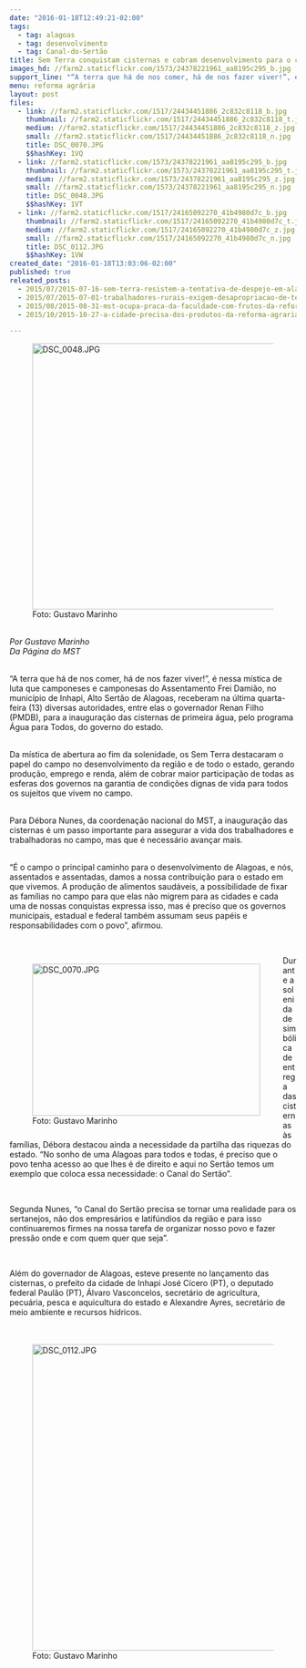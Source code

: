 ```yaml
---
date: "2016-01-18T12:49:21-02:00"
tags:
  - tag: alagoas
  - tag: desenvolvimento
  - tag: Canal-do-Sertão
title: Sem Terra conquistam cisternas e cobram desenvolvimento para o campo alagoano
images_hd: //farm2.staticflickr.com/1573/24378221961_aa8195c295_b.jpg
support_line: "“A terra que há de nos comer, há de nos fazer viver!”, é nessa mística de luta que os camponeses destacaram o papel do campo no desenvolvimento da região. "
menu: reforma agrária
layout: post
files:
  - link: //farm2.staticflickr.com/1517/24434451886_2c832c8118_b.jpg
    thumbnail: //farm2.staticflickr.com/1517/24434451886_2c832c8118_t.jpg
    medium: //farm2.staticflickr.com/1517/24434451886_2c832c8118_z.jpg
    small: //farm2.staticflickr.com/1517/24434451886_2c832c8118_n.jpg
    title: DSC_0070.JPG
    $$hashKey: 1VQ
  - link: //farm2.staticflickr.com/1573/24378221961_aa8195c295_b.jpg
    thumbnail: //farm2.staticflickr.com/1573/24378221961_aa8195c295_t.jpg
    medium: //farm2.staticflickr.com/1573/24378221961_aa8195c295_z.jpg
    small: //farm2.staticflickr.com/1573/24378221961_aa8195c295_n.jpg
    title: DSC_0048.JPG
    $$hashKey: 1VT
  - link: //farm2.staticflickr.com/1517/24165092270_41b4980d7c_b.jpg
    thumbnail: //farm2.staticflickr.com/1517/24165092270_41b4980d7c_t.jpg
    medium: //farm2.staticflickr.com/1517/24165092270_41b4980d7c_z.jpg
    small: //farm2.staticflickr.com/1517/24165092270_41b4980d7c_n.jpg
    title: DSC_0112.JPG
    $$hashKey: 1VW
created_date: "2016-01-18T13:03:06-02:00"
published: true
releated_posts:
  - 2015/07/2015-07-16-sem-terra-resistem-a-tentativa-de-despejo-em-alagoas.md
  - 2015/07/2015-07-01-trabalhadores-rurais-exigem-desapropriacao-de-terras-do-grupo-joao-lyra.md
  - 2015/08/2015-08-31-mst-ocupa-praca-da-faculdade-com-frutos-da-reforma-agraria.md
  - 2015/10/2015-10-27-a-cidade-precisa-dos-produtos-da-reforma-agraria-afirma-presidenta-do-incra-em-visita-a-feira-em-sao-paulo.md

---
```

<figure class="image"><img alt="DSC_0048.JPG" height="467" src="//farm2.staticflickr.com/1573/24378221961_aa8195c295_b.jpg" width="700" />
<figcaption>Foto: Gustavo Marinho</figcaption>
</figure>

<p><br />
<em>Por Gustavo Marinho<br />
Da P&aacute;gina do MST</em></p>

<p><br />
&ldquo;A terra que h&aacute; de nos comer, h&aacute; de nos fazer viver!&rdquo;, &eacute; nessa m&iacute;stica de luta que camponeses e camponesas do Assentamento Frei Dami&atilde;o, no munic&iacute;pio de Inhapi, Alto Sert&atilde;o de Alagoas, receberam na &uacute;ltima quarta-feira (13) diversas autoridades, entre elas o governador Renan Filho (PMDB), para a inaugura&ccedil;&atilde;o das cisternas de primeira &aacute;gua, pelo programa &Aacute;gua para Todos, do governo do estado.</p>

<p><br />
Da m&iacute;stica de abertura&nbsp;ao fim da solenidade, os Sem Terra destacaram o papel do campo no desenvolvimento da regi&atilde;o e de todo o estado, gerando produ&ccedil;&atilde;o, emprego e renda, al&eacute;m de cobrar maior participa&ccedil;&atilde;o de todas as esferas dos governos na garantia de condi&ccedil;&otilde;es dignas de vida para todos os sujeitos que vivem no campo.</p>

<p><br />
Para D&eacute;bora Nunes, da coordena&ccedil;&atilde;o nacional do MST, a inaugura&ccedil;&atilde;o das cisternas &eacute; um passo importante para assegurar a vida dos trabalhadores e trabalhadoras no campo, mas que &eacute; necess&aacute;rio avan&ccedil;ar mais.</p>

<p><br />
&ldquo;&Eacute; o campo o principal caminho para o desenvolvimento de Alagoas, e n&oacute;s, assentados e assentadas, damos a nossa contribui&ccedil;&atilde;o para o estado em que vivemos. A produ&ccedil;&atilde;o de alimentos saud&aacute;veis, a possibilidade de fixar as fam&iacute;lias no campo para que elas n&atilde;o migrem para as cidades e cada uma de nossas conquistas expressa isso, mas &eacute; preciso que os governos municipais, estadual e federal tamb&eacute;m assumam seus pap&eacute;is e responsabilidades com o povo&rdquo;, afirmou.</p>

<p>&nbsp;</p>

<figure class="image" style="float:left"><img alt="DSC_0070.JPG" height="267" src="//farm2.staticflickr.com/1517/24434451886_2c832c8118_b.jpg" width="400" />
<figcaption>Foto: Gustavo Marinho</figcaption>
</figure>

<p>Durante a solenidade simb&oacute;lica de entrega das cisternas &agrave;s fam&iacute;lias, D&eacute;bora destacou ainda a necessidade da partilha das riquezas do estado. &ldquo;No sonho de uma Alagoas para todos e todas, &eacute; preciso que o povo tenha acesso ao que lhes &eacute; de direito e aqui no Sert&atilde;o temos um exemplo que coloca essa necessidade: o Canal do Sert&atilde;o&rdquo;.</p>

<p>&nbsp;</p>

<p>Segunda Nunes, &ldquo;o Canal do Sert&atilde;o precisa se tornar uma realidade para os sertanejos, n&atilde;o dos empres&aacute;rios e latif&uacute;ndios da regi&atilde;o e para isso continuaremos firmes na nossa tarefa de organizar nosso povo e fazer press&atilde;o onde e com quem quer que seja&rdquo;.</p>

<p>&nbsp;</p>

<p>Al&eacute;m do governador de Alagoas, esteve presente no lan&ccedil;amento das cisternas, o prefeito da cidade de Inhapi Jos&eacute; C&iacute;cero (PT), o deputado federal Paul&atilde;o (PT), &Aacute;lvaro Vasconcelos, secret&aacute;rio de agricultura, pecu&aacute;ria, pesca e aquicultura do estado e Alexandre Ayres, secret&aacute;rio de meio ambiente e recursos h&iacute;dricos.<br />
<br />
&nbsp;</p>

<figure class="image"><img alt="DSC_0112.JPG" height="538" src="//farm2.staticflickr.com/1517/24165092270_41b4980d7c_b.jpg" width="700" />
<figcaption>Foto: Gustavo Marinho</figcaption>
</figure>
